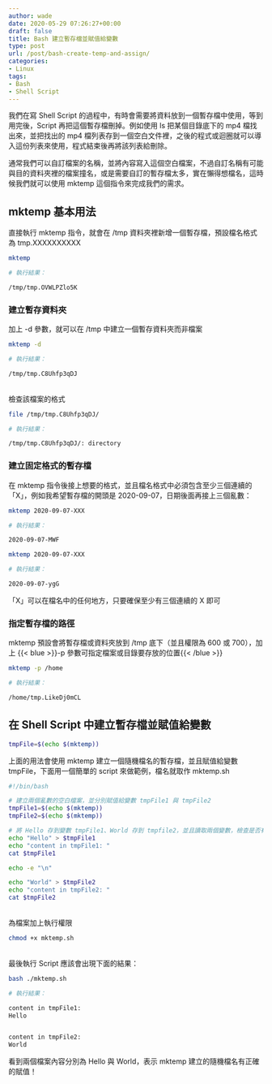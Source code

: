 ```yaml
---
author: wade
date: 2020-05-29 07:26:27+00:00
draft: false
title: Bash 建立暫存檔並賦值給變數
type: post
url: /post/bash-create-temp-and-assign/
categories:
- Linux
tags:
- Bash
- Shell Script
---
```


我們在寫 Shell Script 的過程中，有時會需要將資料放到一個暫存檔中使用，等到用完後，Script 再把這個暫存檔刪掉。例如使用 ls 把某個目錄底下的 mp4 檔找出來，並把找出的 mp4 檔列表存到一個空白文件裡，之後的程式或迴圈就可以導入這份列表來使用，程式結束後再將該列表給刪除。

通常我們可以自訂檔案的名稱，並將內容寫入這個空白檔案，不過自訂名稱有可能與目的資料夾裡的檔案撞名，或是需要自訂的暫存檔太多，實在懶得想檔名，這時候我們就可以使用 mktemp 這個指令來完成我們的需求。

## mktemp 基本用法

直接執行 mktemp 指令，就會在 /tmp 資料夾裡新增一個暫存檔，預設檔名格式為 tmp.XXXXXXXXXX

```bash
mktemp
```

```bash
# 執行結果：

/tmp/tmp.OVWLPZlo5K
```

### 建立暫存資料夾

加上 -d 參數，就可以在 /tmp 中建立一個暫存資料夾而非檔案

```bash
mktemp -d
```

```bash
# 執行結果：

/tmp/tmp.C8Uhfp3qDJ
```

\
檢查該檔案的格式

```bash
file /tmp/tmp.C8Uhfp3qDJ/
```

```bash
# 執行結果：

/tmp/tmp.C8Uhfp3qDJ/: directory
```

### 建立固定格式的暫存檔

在 mktemp 指令後接上想要的格式，並且檔名格式中必須包含至少三個連續的「X」，例如我希望暫存檔的開頭是 2020-09-07，日期後面再接上三個亂數：

```bash
mktemp 2020-09-07-XXX
```

```bash
# 執行結果：

2020-09-07-MWF
```

```bash
mktemp 2020-09-07-XXX
```

```bash
# 執行結果：

2020-09-07-ygG
```

「X」可以在檔名中的任何地方，只要確保至少有三個連續的 X 即可

### 指定暫存檔的路徑

mktemp 預設會將暫存檔或資料夾放到 /tmp 底下（並且權限為 600  或 700），加上 {{< blue >}}-p 參數可指定檔案或目錄要存放的位置{{< /blue >}}

```bash
mktemp -p /home
```

```bash
# 執行結果：

/home/tmp.LikeDj0mCL
```


## 在 Shell Script 中建立暫存檔並賦值給變數

```bash
tmpFile=$(echo $(mktemp))
```

上面的用法會使用 mktemp 建立一個隨機檔名的暫存檔，並且賦值給變數 tmpFile，下面用一個簡單的 script 來做範例，檔名就取作 mktemp.sh


```bash
#!/bin/bash

# 建立兩個亂數的空白檔案，並分別賦值給變數 tmpFile1 與 tmpFile2
tmpFile1=$(echo $(mktemp))
tmpFile2=$(echo $(mktemp))

# 將 Hello 存到變數 tmpFile1、World 存到 tmpfile2，並且讀取兩個變數，檢查是否有正確寫入
echo "Hello" > $tmpFile1
echo "content in tmpFile1: "
cat $tmpFile1

echo -e "\n"

echo "World" > $tmpFile2
echo "content in tmpFile2: "
cat $tmpFile2
```

\
為檔案加上執行權限

```bash
chmod +x mktemp.sh
```

\
最後執行 Script 應該會出現下面的結果：

```bash
bash ./mktemp.sh
```

```bash
# 執行結果：

content in tmpFile1:
Hello


content in tmpFile2:
World
```

看到兩個檔案內容分別為 Hello 與 World，表示 mktemp 建立的隨機檔名有正確的賦值！
